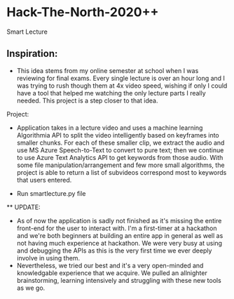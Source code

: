 # Hack-The-North-2020++
Smart Lecture

## Inspiration: 
- This idea stems from my online semester at school when I was reviewing for final exams. Every single lecture is over an hour long and I was trying to rush though them at 4x video speed, wishing if only I could have a tool that helped me watching the only lecture parts I really needed. This project is a step closer to that idea.

Project: 
- Application takes in a lecture video and uses a machine learning Algorithmia API to split the video intelligently based on keyframes into smaller chunks. For each of these smaller clip, we extract the audio and use MS Azure Speech-to-Text to convert to pure text; then we continue to use Azure Text Analytics API to get keywords from those audio. With some file manipulation/arrangement and few more small algorithms, the project is able to return a list of subvideos correspond most to keywords that users entered. 

- Run smartlecture.py file

** UPDATE: 
- As of now the application is sadly not finished as it's missing the entire front-end for the user to interact with. I'm a first-timer at a hackathon and we're both beginners at building an entire app in general as well as not having much experience at hackathon. We were very busy at using and debugging the APIs as this is the very first time we ever deeply involve in using them. 
- Nevertheless, we tried our best and it's a very open-minded and knowledgable experience that we acquire. We pulled an allnighter brainstorming, learning intensively and struggling with these new tools as we go. 
